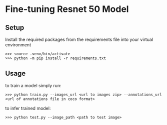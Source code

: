 # Fine-tuning Resnet 50 Model

## Setup

Install the required packages from the requirements file into your virtual environment
```shell
>>> source .venv/bin/activate
>>> python -m pip install -r requirements.txt
```

## Usage

to train a model simply run:
```shell
>>> python train.py --images_url <url to images zip> --annotations_url <url of annotations file in coco format>
```

to infer trained model:
```shell
>>> python test.py --image_path <path to test image>
```
